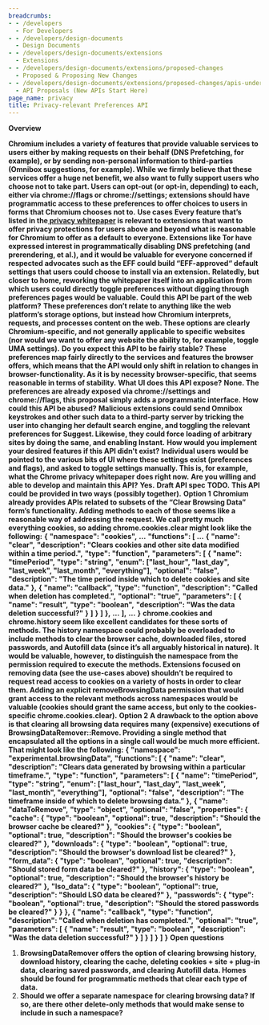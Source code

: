 ```yaml
---
breadcrumbs:
- - /developers
  - For Developers
- - /developers/design-documents
  - Design Documents
- - /developers/design-documents/extensions
  - Extensions
- - /developers/design-documents/extensions/proposed-changes
  - Proposed & Proposing New Changes
- - /developers/design-documents/extensions/proposed-changes/apis-under-development
  - API Proposals (New APIs Start Here)
page_name: privacy
title: Privacy-relevant Preferences API
---
```


****Overview****

**Chromium includes a variety of features that provide valuable services to users either by making requests on their behalf (DNS Prefetching, for example), or by sending non-personal information to third-parties (Omnibox suggestions, for example). While we firmly believe that these services offer a huge net benefit, we also want to fully support users who choose not to take part. Users can opt-out (or opt-in, depending) to each, either via chrome://flags or chrome://settings; extensions should have programmatic access to these preferences to offer choices to users in forms that Chromium chooses not to.**
**Use cases**
**Every feature that’s listed in the[ privacy whitepaper](http://static.googleusercontent.com/external_content/untrusted_dlcp/www.google.com/en/us/intl/en/landing/chrome/google-chrome-privacy-whitepaper.pdf) is relevant to extensions that want to offer privacy protections for users above and beyond what is reasonable for Chromium to offer as a default to everyone. Extensions like Tor have expressed interest in programmatically disabling DNS prefetching (and prerendering, et al.), and it would be valuable for everyone concerned if respected advocates such as the EFF could build “EFF-approved“ default settings that users could choose to install via an extension.**
**Relatedly, but closer to home, reworking the whitepaper itself into an application from which users could directly toggle preferences without digging through preferences pages would be valuable.**
**Could this API be part of the web platform?**
**These preferences don’t relate to anything like the web platform’s storage options, but instead how Chromium interprets, requests, and processes content on the web. These options are clearly Chromium-specific, and not generally applicable to specific websites (nor would we want to offer any website the ability to, for example, toggle UMA settings).**
**Do you expect this API to be fairly stable?**
**These preferences map fairly directly to the services and features the browser offers, which means that the API would only shift in relation to changes in browser-functionality. As it is by necessity browser-specific, that seems reasonable in terms of stability.**
**What UI does this API expose?**
**None. The preferences are already exposed via chrome://settings and chrome://flags, this proposal simply adds a programmatic interface.**
**How could this API be abused?**
**Malicious extensions could send Omnibox keystrokes and other such data to a third-party server by tricking the user into changing her default search engine, and toggling the relevant preferences for Suggest. Likewise, they could force loading of arbitrary sites by doing the same, and enabling Instant.**
**How would you implement your desired features if this API didn't exist?**
**Individual users would be pointed to the various bits of UI where these settings exist (preferences and flags), and asked to toggle settings manually. This is, for example, what the Chrome privacy whitepaper does right now.**
**Are you willing and able to develop and maintain this API?**
**Yes.**
**Draft API spec**
**TODO.**
**This API could be provided in two ways (possibly together).**
**Option 1**
**Chromium already provides APIs related to subsets of the “Clear Browsing Data” form’s functionality. Adding methods to each of those seems like a reasonable way of addressing the request. We call pretty much everything cookies, so adding chrome.cookies.clear might look like the following:**
**{**
**"namespace": "cookies",**
**…**
**"functions": \[**
**…**
**{**
**"name": "clear",**
**"description": "Clears cookies and other site data modified within a time period.",**
**"type": "function",**
**"parameters": \[**
**{**
**"name": "timePeriod",**
**"type": "string",**
**"enum": \["last_hour", "last_day", "last_week", "last_month", "everything"\],**
**"optional": "false",**
**"description": "The time period inside which to delete cookies and site data."**
**},**
**{**
**"name": "callback",**
**"type": "function",**
**"description": "Called when deletion has completed.",**
**"optional": "true",**
**"parameters": \[**
**{**
**"name": "result",**
**"type": "boolean",**
**"description": "Was the data deletion successful?"**
**}**
**\]**
**}**
**\]**
**},**
**…**
**\],**
**…**
**}**
**chrome.cookies and chrome.history seem like excellent candidates for these sorts of methods. The history namespace could probably be overloaded to include methods to clear the browser cache, downloaded files, stored passwords, and Autofill data (since it’s all arguably historical in nature).**
**It would be valuable, however, to distinguish the namespace from the permission required to execute the methods. Extensions focused on removing data (see the use-cases above) shouldn’t be required to request read access to cookies on a variety of hosts in order to clear them. Adding an explicit removeBrowsingData permission that would grant access to the relevant methods across namespaces would be valuable (cookies should grant the same access, but only to the cookies-specific chrome.cookies.clear).**
**Option 2**
**A drawback to the option above is that clearing all browsing data requires many (expensive) executions of BrowsingDataRemover::Remove. Providing a single method that encapsulated all the options in a single call would be much more efficient. That might look like the following:**
**{**
**"namespace": "experimental.browsingData",**
**"functions": \[**
**{**
**"name": "clear",**
**"description": "Clears data generated by browsing within a particular timeframe.",**
**"type": "function",**
**"parameters": \[**
**{**
**"name": "timePeriod",**
**"type": "string",**
**"enum": \["last_hour", "last_day", "last_week", "last_month", "everything"\],**
**"optional": "false",**
**"description": "The timeframe inside of which to delete browsing data.”**
**},**
**{**
**"name": "dataToRemove",**
**"type": "object",**
**"optional": "false",**
**"properties": {**
**"cache": {**
**"type": "boolean",**
**"optional": true,**
**"description": "Should the browser cache be cleared?"**
**},**
**"cookies": {**
**"type": "boolean",**
**"optional": true,**
**"description": "Should the browser's cookies be cleared?"**
**},**
**"downloads": {**
**"type": "boolean",**
**"optional": true,**
**"description": "Should the browser's download list be cleared?"**
**},**
**"form_data": {**
**"type": "boolean",**
**"optional": true,**
**"description": "Should stored form data be cleared?"**
**},**
**"history": {**
**"type": "boolean",**
**"optional": true,**
**"description": "Should the browser's history be cleared?"**
**},**
**"lso_data": {**
**"type": "boolean",**
**"optional": true,**
**"description": "Should LSO data be cleared?"**
**},**
**"passwords": {**
**"type": "boolean",**
**"optional": true,**
**"description": "Should the stored passwords be cleared?"**
**}**
**}**
**},**
**{**
**"name": "callback",**
**"type": "function",**
**"description": "Called when deletion has completed.",**
**"optional": "true",**
**"parameters": \[**
**{**
**"name": "result",**
**"type": "boolean",**
**"description": "Was the data deletion successful?"**
**}**
**\]**
**}**
**\]**
**}**
**\]**
**}**
**Open questions**

1.  **BrowsingDataRemover offers the option of clearing browsing
            history, download history, clearing the cache, deleting cookies +
            site + plug-in data, clearing saved passwords, and clearing Autofill
            data. Homes should be found for programmatic methods that clear each
            type of data.**
2.  **Should we offer a separate namespace for clearing browsing data?
            If so, are there other delete-only methods that would make sense to
            include in such a namespace?**
